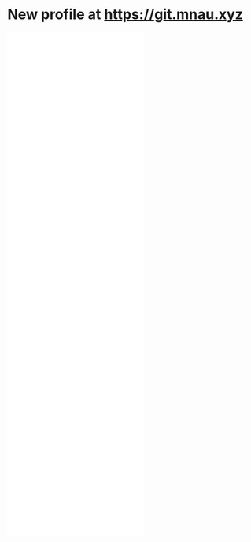 <h1>New profile at <a href="https://git.mnau.xyz/hernik">https://git.mnau.xyz</a></h1>
<img src="https://github.com/hernikplays/hernikplays/blob/master/github-metrics.svg" alt="github metrics" align="center">
